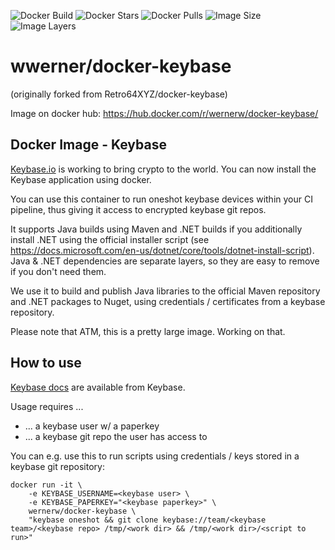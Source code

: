
![Docker Build](https://img.shields.io/docker/build/wernerw/docker-keybase.svg)
![Docker Stars](https://img.shields.io/docker/stars/wernerw/docker-keybase.svg)
![Docker Pulls](https://img.shields.io/docker/pulls/wernerw/docker-keybase.svg)
![Image Size](https://img.shields.io/microbadger/image-size/wernerw/docker-keybase.svg)
![Image Layers](https://img.shields.io/microbadger/layers/wernerw/docker-keybase.svg)

# wwerner/docker-keybase 
(originally forked from Retro64XYZ/docker-keybase)

Image on docker hub: https://hub.docker.com/r/wernerw/docker-keybase/

## Docker Image - Keybase

[Keybase.io](https://keybase.io/) is working to bring crypto to the world. You
can now install the Keybase application using docker.

You can use this container to run oneshot keybase devices within your CI pipeline, thus giving it access to encrypted keybase git repos.

It supports Java builds using Maven and .NET builds if you additionally install .NET using the official installer script (see https://docs.microsoft.com/en-us/dotnet/core/tools/dotnet-install-script).
Java & .NET dependencies are separate layers, so they are easy to remove if you don't need them.

We use it to build and publish Java libraries to the official Maven repository and .NET packages to Nuget, using credentials / certificates from a keybase repository.


Please note that ATM, this is a pretty large image. Working on that.

## How to use

[Keybase docs](https://keybase.io/docs/command_line) are available from Keybase.

Usage requires ... 
* ... a keybase user w/ a paperkey
* ... a keybase git repo the user has access to

You can e.g. use this to run scripts using credentials / keys stored in a keybase git repository:

```
docker run -it \
    -e KEYBASE_USERNAME=<keybase user> \
    -e KEYBASE_PAPERKEY="<keybase paperkey>" \ 
    wernerw/docker-keybase \
    "keybase oneshot && git clone keybase://team/<keybase team>/<keybase repo> /tmp/<work dir> && /tmp/<work dir>/<script to run>"
```
